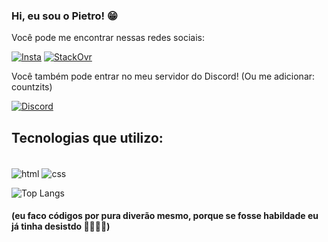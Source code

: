 ### Hi, eu sou o Pietro! 😁
<p>Você pode me encontrar nessas redes sociais:</p>

[![Insta](https://img.shields.io/badge/Instagram-E4405F?style=for-the-badge&logo=instagram&logoColor=white)](https://www.instagram.com/virginia/)
[![StackOvr](https://img.shields.io/badge/Stack_Overflow-FE7A16?style=for-the-badge&logo=stack-overflow&logoColor=white)](https://stackoverflow.com/users/25421684/pietro-borges)

<p>Você também pode entrar no meu servidor do Discord! (Ou me adicionar: countzits)</p>

[![Discord](https://img.shields.io/badge/Discord-7289DA?style=for-the-badge&logo=discord&logoColor=white)](https://discord.gg/6FK5pPhCtv) 

## Tecnologias que utilizo:

<div style="display: inline-block"><br>
 <img align="center" alt="html" src="https://img.shields.io/badge/HTML5-E34F26?style=for-the-badge&logo=html5&logoColor=white">
 <img align="center" alt="css" src="https://img.shields.io/badge/CSS3-1572B6?style=for-the-badge&logo=css3&logoColor=white">
</div></br>

![Top Langs](https://github-readme-stats.vercel.app/api/top-langs/?username=akyiiw&layout=compact&theme=midnight-purple&locale=pt-br)

#### (eu faco códigos por pura diverão mesmo, porque se fosse habildade eu já tinha desistdo 🐱‍👤🐱‍🏍)
